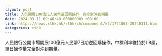 ```yaml
---
layout: post
title: 人行開展100億元人民幣逆回購操作　完全對沖到期量
date: 2024-03-11 09:46:40.000000000 +08:00
link: https://news.rthk.hk/rthk/ch/component/k2/1744063-20240311.htm
categories: rthk
---
```


人民銀行公開市場開展100億元人民幣7日期逆回購操作，中標利率維持於1.8厘，單日操作量完全對沖到期量。
